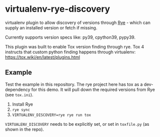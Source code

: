 # virtualenv-rye-discovery

virtualenv plugin to allow discovery of versions through [Rye][rye] - which can
supply an installed version or fetch if missing.

Currently supports version specs like: py39, cpython39, pypy39.

[rye]: https://rye-up.com

This plugin was built to enable Tox version finding through rye.
Tox 4 instructs that custom python finding happens through virtualenv:
https://tox.wiki/en/latest/plugins.html

## Example

Test the example in this repository. The rye project here has tox as a
dev-dependency for this demo. It will pull down the required versions
from Rye (see `tox.ini`).

1. Install Rye
2. `rye sync`
3. `VIRTUALENV_DISCOVERY=rye rye run tox`

`VIRTUALENV_DISCOVERY` needs to be explicitly set, or set in `toxfile.py`
(as shown in the repo).
